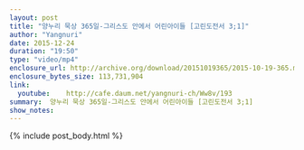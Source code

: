 ```yaml
---
layout: post
title: "양누리 묵상 365일-그리스도 안에서 어린아이들 [고린도전서 3;1]"
author: "Yangnuri"
date: 2015-12-24
duration: "19:50"
type: "video/mp4"
enclosure_url: http://archive.org/download/20151019365/2015-10-19-365.mp4
enclosure_bytes_size: 113,731,904       
link:
  youtube:    http://cafe.daum.net/yangnuri-ch/Ww8v/193
summary:  양누리 묵상 365일-그리스도 안에서 어린아이들 [고린도전서 3;1]
show_notes:
---
```

{% include post_body.html %}
